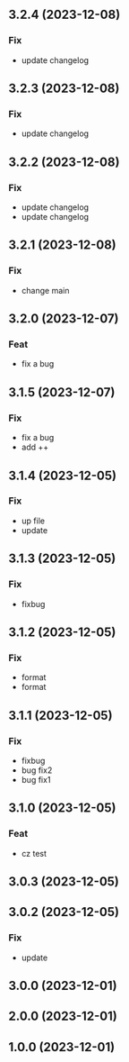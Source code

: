 ## 3.2.4 (2023-12-08)

### Fix

- update changelog

## 3.2.3 (2023-12-08)

### Fix

- update changelog

## 3.2.2 (2023-12-08)

### Fix

- update changelog
- update changelog

## 3.2.1 (2023-12-08)

### Fix

- change main

## 3.2.0 (2023-12-07)

### Feat

- fix a bug

## 3.1.5 (2023-12-07)

### Fix

- fix a bug
- add ++

## 3.1.4 (2023-12-05)

### Fix

- up file
- update

## 3.1.3 (2023-12-05)

### Fix

- fixbug

## 3.1.2 (2023-12-05)

### Fix

- format
- format

## 3.1.1 (2023-12-05)

### Fix

- fixbug
- bug fix2
- bug fix1

## 3.1.0 (2023-12-05)

### Feat

- cz test

## 3.0.3 (2023-12-05)

## 3.0.2 (2023-12-05)

### Fix

- update

## 3.0.0 (2023-12-01)

## 2.0.0 (2023-12-01)

## 1.0.0 (2023-12-01)
